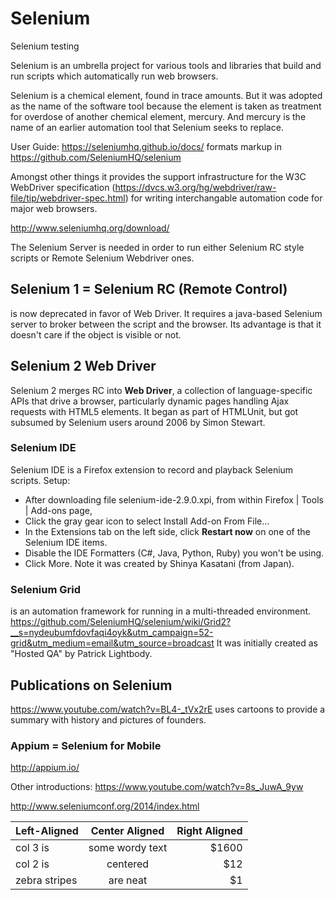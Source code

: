 # Selenium
Selenium testing

Selenium is an umbrella project for various tools and libraries that build and run 
scripts which automatically run web browsers.

Selenium is a chemical element, found in trace amounts.
But it was adopted as the name of the software tool
because the element is taken as treatment for overdose of another chemical element, mercury.
And mercury is the name of an earlier automation tool that Selenium seeks to replace.

User Guide: https://seleniumhq.github.io/docs/
formats markup in https://github.com/SeleniumHQ/selenium

Amongst other things it provides the support infrastructure for the W3C WebDriver specification
(https://dvcs.w3.org/hg/webdriver/raw-file/tip/webdriver-spec.html) 
for writing interchangable automation code for major web browsers.

http://www.seleniumhq.org/download/

The Selenium Server is needed in order to run either Selenium RC style scripts or Remote Selenium Webdriver ones. 
## Selenium 1 = Selenium RC (Remote Control)
is now deprecated in favor of Web Driver.
It requires a java-based Selenium server to broker between the script and the browser.
Its advantage is that it doesn't care if the object is visible or not.

## Selenium 2 Web Driver

Selenium 2 merges RC into **Web Driver**,
a collection of language-specific APIs that drive a browser, particularly dynamic pages handling Ajax requests
with HTML5 elements. It began as part of HTMLUnit, but got subsumed by Selenium users
around 2006 by Simon Stewart.

### Selenium IDE

Selenium IDE is a Firefox extension to record and playback Selenium scripts.
Setup:

* After downloading file selenium-ide-2.9.0.xpi, from within Firefox | Tools | Add-ons page,
* Click the gray gear icon to select Install Add-on From File... 
* In the Extensions tab on the left side, click **Restart now** on one of the Selenium IDE items.
* Disable the IDE Formatters (C#, Java, Python, Ruby) you won't be using.
* Click More. Note it was created by Shinya Kasatani (from Japan).

### Selenium Grid

is an automation framework for running in a multi-threaded environment.
https://github.com/SeleniumHQ/selenium/wiki/Grid2?__s=nydeubumfdovfaqi4oyk&utm_campaign=52-grid&utm_medium=email&utm_source=broadcast
It was initially created as "Hosted QA" by Patrick Lightbody.

## Publications on Selenium

https://www.youtube.com/watch?v=BL4-_tVx2rE
uses cartoons to provide a summary with history and pictures of founders.

### Appium = Selenium for Mobile

http://appium.io/

Other introductions:
https://www.youtube.com/watch?v=8s_JuwA_9yw


http://www.seleniumconf.org/2014/index.html

| Left-Aligned  | Center Aligned  | Right Aligned |
| :------------ |:---------------:| -----:|
| col 3 is      | some wordy text | $1600 |
| col 2 is      | centered        |   $12 |
| zebra stripes | are neat        |    $1 |

